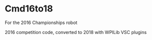 # Cmd16to18

For the 2016 Championships robot

2016 competition code, converted to 2018 with WPILib VSC plugins
